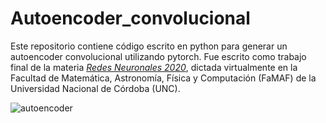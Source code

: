 # Autoencoder_convolucional


Este repositorio contiene código escrito en python para generar un autoencoder convolucional utilizando pytorch. 
Fue escrito como trabajo final de la materia [*Redes Neuronales 2020*](https://www.famaf.unc.edu.ar/~ftamarit/redes2020/), 
dictada virtualmente en la Facultad de Matemática, Astronomía, Física y Computación (FaMAF) de la Universidad Nacional de Córdoba (UNC).

![autoencoder](..\embedded_space.png)